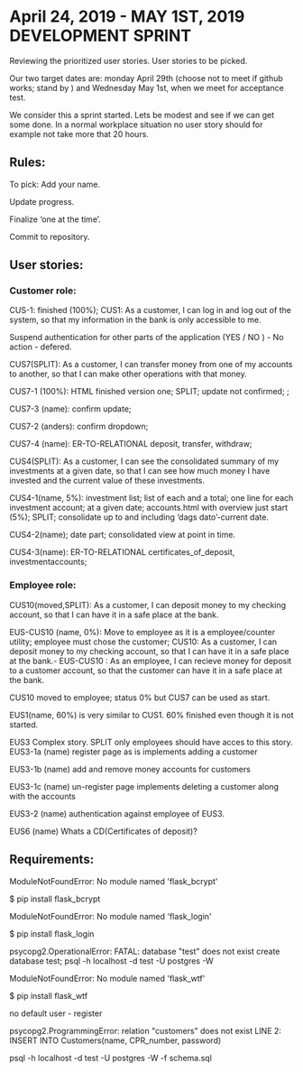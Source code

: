 # April 24, 2019 - MAY 1ST, 2019 DEVELOPMENT SPRINT

Reviewing the prioritized user stories. User stories to be picked. 

Our two target dates are: monday April 29th (choose not to meet if github works; stand by ) and Wednesday May 1st, when we meet for acceptance test. 

We consider this a sprint started. Lets be modest and see if we can get some done. In a normal workplace situation no user story should for example not take more that 20 hours.
 
## Rules:  

To pick: Add your name. 

Update progress. 

Finalize ‘one at the time’. 

Commit to repository. 

## User stories:

### Customer role:

CUS-1: finished (100%); CUS1: As a customer, I can log in and log out of the system, so that my information in the bank is only accessible to me.

Suspend authentication for other parts of the application (YES / NO ) - No action - defered.


CUS7(SPLIT): As a customer, I can transfer money from one of my accounts to another, so that I can make other operations with that money.

CUS7-1 (100%): HTML finished version one; SPLIT; update not confirmed;  ; 

CUS7-3 (name): confirm update;

CUS7-2 (anders): confirm dropdown;

CUS7-4 (name): ER-TO-RELATIONAL deposit, transfer, withdraw;

CUS4(SPLIT): As a customer, I can see the consolidated summary of my investments at a given date, so that I can see how much money I have invested and the current value of these investments.

CUS4-1(name, 5%): investment list; list of each and a total; one line for each investment account; at a given date; accounts.html with overview just start (5%); SPLIT; consolidate up to and including ‘dags dato’-current date. 

CUS4-2(name); date part; consolidated view at point in time.

CUS4-3(name): ER-TO-RELATIONAL certificates_of_deposit, investmentaccounts;


### Employee role:

CUS10(moved,SPLIT): As a customer, I can deposit money to my checking account, so that I can have it in a safe place at the bank.

EUS-CUS10 (name, 0%):  Move to employee as it is a employee/counter utility; employee must chose the customer; CUS10: As a customer, I can deposit money to my checking account, so that I can have it in a safe place at the bank.- EUS-CUS10 : As an employee, I can recieve money for deposit to a customer account, so that the customer can have it in a safe place at the bank.

CUS10 moved to employee; status 0% but CUS7 can be used as start.

EUS1(name, 60%)  is very similar to CUS1. 60% finished even though it is not started.

EUS3 Complex story. SPLIT only employees should have acces to this story. 
EUS3-1a (name) register page as is implements adding a customer

EUS3-1b (name) add and remove money accounts for customers

EUS3-1c (name) un-register page implements deleting a customer along with the accounts

EUS3-2 (name) authentication against employee of EUS3.

EUS6 (name) Whats a CD(Certificates of deposit)?


## Requirements:

ModuleNotFoundError: No module named 'flask_bcrypt'

$ pip install flask_bcrypt

ModuleNotFoundError: No module named 'flask_login'

$ pip install flask_login

psycopg2.OperationalError: FATAL: database "test" does not exist
create database test;
psql -h localhost -d test -U postgres -W

ModuleNotFoundError: No module named 'flask_wtf'

$ pip install flask_wtf

no default user - register

psycopg2.ProgrammingError: relation "customers" does not exist
LINE 2:         INSERT INTO Customers(name, CPR_number, password)

psql -h localhost -d test -U postgres -W -f schema.sql
